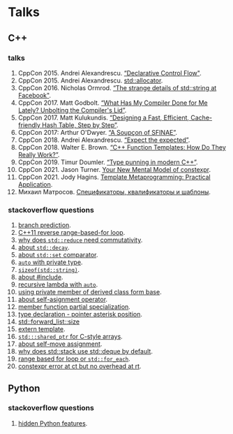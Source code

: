 # Talks

## C++
### talks
1. CppCon 2015. Andrei Alexandrescu. 
[“Declarative Control Flow"](
https://www.youtube.com/watch?v=WjTrfoiB0MQ).
2. CppCon 2015. Andrei Alexandrescu.
[std::allocator](https://www.youtube.com/watch?v=LIb3L4vKZ7U).
3. CppCon 2016. Nicholas Ormrod.
[“The strange details of std::string at Facebook"](
https://www.youtube.com/watch?v=kPR8h4-qZdk).
4. CppCon 2017. Matt Godbolt. 
[“What Has My Compiler Done for Me Lately? Unbolting the Compiler's Lid”](
https://www.youtube.com/watch?v=bSkpMdDe4g4).
5. CppCon 2017. Matt Kulukundis.
[“Designing a Fast, Efficient, Cache-friendly Hash Table, Step by Step”](
https://www.youtube.com/watch?v=ncHmEUmJZf4).
6. CppCon 2017: Arthur O'Dwyer.
[“A Soupçon of SFINAE”](
https://www.youtube.com/watch?v=ybaE9qlhHvw).
7. CppCon 2018. Andrei Alexandrescu.
[“Expect the expected”](
https://www.youtube.com/watch?v=PH4WBuE1BHI).
8. CppCon 2018. Walter E. Brown. 
[“C++ Function Templates: How Do They Really Work?”](
https://www.youtube.com/watch?v=NIDEjY5ywqU&t=1960s
).
9. CppCon 2019. Timur Doumler.
[“Type punning in modern C++”](
https://www.youtube.com/watch?v=_qzMpk-22cc).
10. CppCon 2021. Jason Turner.
[Your New Mental Model of constexpr](
https://www.youtube.com/watch?v=MdrfPSUtMVM). 
11. CppCon 2021. Jody Hagins. 
[Template Metaprogramming: Practical Application](
https://www.youtube.com/watch?v=4YC6_77-iEY).
12. Михаил Матросов. 
[Спецификаторы, квалификаторы и шаблоны](
https://www.youtube.com/watch?v=G_jcBrrYPAs).

### stackoverflow questions
1. [branch prediction](https://stackoverflow.com/questions/11227809/why-is-processing-a-sorted-array-faster-than-processing-an-unsorted-array).
2. [C++11 reverse range-based-for loop](https://stackoverflow.com/questions/8542591/c11-reverse-range-based-for-loop).
3. [why does ```std::reduce``` need commutativity](https://stackoverflow.com/questions/60216261/why-does-stdreduce-need-commutativity).
4. [about ```std::decay```](https://stackoverflow.com/questions/64092331/is-stddecay-redundant-in-stdis-convertible).
5. [about ```std::set``` comparator](https://stackoverflow.com/questions/2620862/using-custom-stdset-comparator).
6. [```auto``` with private type](https://stackoverflow.com/questions/13532784/why-can-i-use-auto-on-a-private-type).
7. [```sizeof(std::string)```](https://stackoverflow.com/questions/3770781/why-is-sizeofstring-32).
8. [about #include](https://stackoverflow.com/questions/21593/what-is-the-difference-between-include-filename-and-include-filename#:~:text=For%20%23include%20""%20a%20compiler,search%20the%20current%20file's%20folder).
9. [recursive lambda with ```auto```](https://stackoverflow.com/questions/2067988/recursive-lambda-functions-in-c11).
10. [using private member of derived class form base](https://stackoverflow.com/questions/65001923/can-i-forbid-calling-private-member-of-derived-class-from-base).
11. [about self-asignment operator](https://stackoverflow.com/questions/12015156/what-is-wrong-with-checking-for-self-assignment-and-what-does-it-mean).
12. [member function partial specialization](https://stackoverflow.com/questions/5688355/partial-specialisation-of-member-function-with-non-type-parameter).
13. [type declaration - pointer asterisk position](https://stackoverflow.com/questions/2704167/type-declaration-pointer-asterisk-position).
14. [std::forward_list::size](https://stackoverflow.com/questions/31822494/c-stl-why-stdforward-list-has-no-size-method#:~:text=A%20std%3A%3Aforward_list%20does,a%20handwritten%20singly%20linked%20list.)
15. [extern template](https://stackoverflow.com/questions/8130602/using-extern-template-c11).
16. [```std:::shared_ptr``` for C-style arrays](https://stackoverflow.com/questions/3266443/can-you-use-a-shared-ptr-for-raii-of-c-style-arrays).
17. [about self-move assignment](https://stackoverflow.com/questions/13127455/what-does-the-standard-library-guarantee-about-self-move-assignment).
18. [why does std::stack use std::deque by default](https://stackoverflow.com/questions/102459/why-does-stdstack-use-stddeque-by-default).
19. [range based for loop or ```std::for_each```](https://stackoverflow.com/questions/9994421/preferred-standard-use-range-based-for-or-stdfor-each).
20. [constexpr error at ct but no overhead at rt](https://stackoverflow.com/questions/20461121/constexpr-error-at-compile-time-but-no-overhead-at-run-time).

## Python
### stackoverflow questions
1. [hidden Python features](https://stackoverflow.com/questions/101268/hidden-features-of-python).
